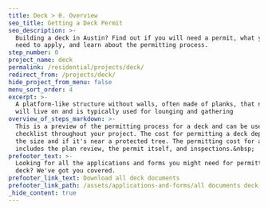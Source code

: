 ```yaml
---
title: Deck > 0. Overview
seo_title: Getting a Deck Permit
seo_description: >-
  Building a deck in Austin? Find out if you will need a permit, what you'll
  need to apply, and learn about the permitting process.
step_number: 0
project_name: deck
permalink: /residential/projects/deck/
redirect_from: /projects/deck/
hide_project_from_menu: false
menu_sort_order: 4
excerpt: >-
  A platform-like structure without walls, often made of planks, that no one
  will live on and is typically used for lounging and gathering
overview_of_steps_markdown: >-
  This is a preview of the permitting process for a deck and can be used as a
  checklist throughout your project. The cost for permitting a deck depends on
  the size and if it's near a protected tree. The permitting cost for a deck
  includes the plan review, the permit itself, and inspections.&nbsp;
prefooter_text: >-
  Looking for all the applications and forms you might need for permitting a
  deck? We've got you covered.
prefooter_link_text: Download all deck documents
prefooter_link_path: /assets/applications-and-forms/all documents deck.zip
_hide_content: true
---
```

